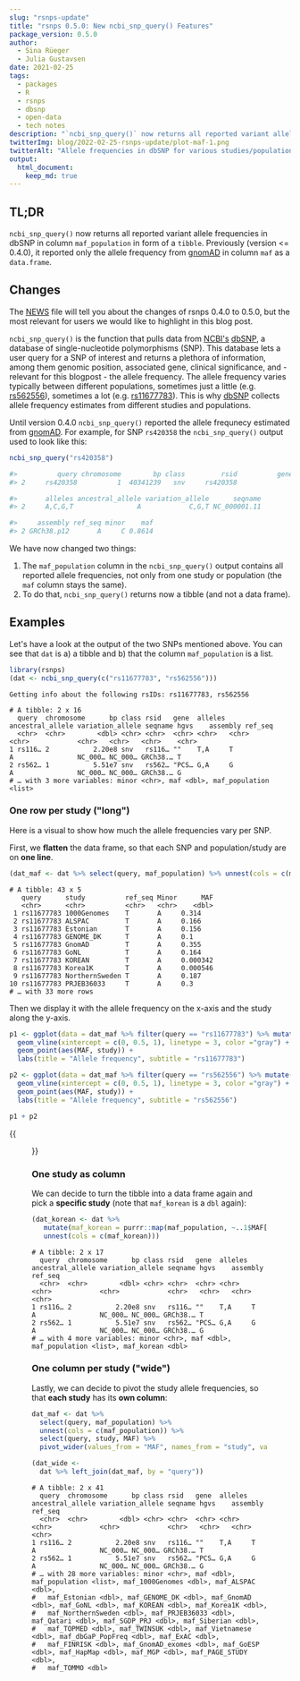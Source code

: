 ```yaml
---
slug: "rsnps-update"
title: "rsnps 0.5.0: New ncbi_snp_query() Features"
package_version: 0.5.0
author:
  - Sina Rüeger
  - Julia Gustavsen
date: 2021-02-25
tags:
  - packages
  - R
  - rsnps
  - dbsnp
  - open-data
  - tech notes
description: "`ncbi_snp_query()` now returns all reported variant allele frequencies in dbSNP."
twitterImg: blog/2022-02-25-rsnps-update/plot-maf-1.png
twitterAlt: "Allele frequencies in dbSNP for various studies/populations."
output: 
  html_document:
    keep_md: true
---
```






## TL;DR

`ncbi_snp_query()` now returns all reported variant allele frequencies in dbSNP in column `maf_population` in form of a `tibble`. Previously (version <= 0.4.0), it reported only the allele frequency from [gnomAD](https://gnomad.broadinstitute.org/) in column `maf` as a `data.frame`. 

## Changes

The [NEWS](https://github.com/ropensci/rsnps/blob/master/NEWS.md) file will tell you about the changes of rsnps 0.4.0 to 0.5.0, but the most relevant for users we would like to highlight in this blog post. 

`ncbi_snp_query()` is the function that pulls data from [NCBI's](https://www.ncbi.nlm.nih.gov/) [dbSNP](https://www.ncbi.nlm.nih.gov/snp/), a database of single-nucleotide polymorphisms (SNP). This database lets a user query for a SNP of interest and returns a plethora of information, among them genomic position, associated gene, clinical significance, and - relevant for this blogpost - the allele frequency. The allele frequency varies typically between different populations, sometimes just a little (e.g. [rs562556](https://www.ncbi.nlm.nih.gov/snp/rs562556#frequency_tab)), sometimes a lot (e.g. [rs11677783](https://www.ncbi.nlm.nih.gov/snp/rs11677783#frequency_tab)). This is why [dbSNP](https://www.ncbi.nlm.nih.gov/snp/) collects allele frequency estimates from different studies and populations.

Until version 0.4.0 `ncbi_snp_query()` reported the allele frequnecy estimated from [gnomAD](https://gnomad.broadinstitute.org/). For example, for SNP `rs420358` the `ncbi_snp_query()` output used to look like this:

```r
ncbi_snp_query("rs420358")

#>          query chromosome        bp class         rsid          gene
#> 2     rs420358          1  40341239   snv     rs420358              

#>       alleles ancestral_allele variation_allele      seqname
#> 2     A,C,G,T                A            C,G,T NC_000001.11

#>     assembly ref_seq minor    maf
#> 2 GRCh38.p12       A     C 0.8614
```

We have now changed two things:

1. The `maf_population` column in the `ncbi_snp_query()` output contains all reported allele frequencies, not only from one study or population (the `maf` column stays the same).
2. To do that, `ncbi_snp_query()` returns now a tibble (and not a data frame). 


## Examples

Let's have a look at the output of the two SNPs mentioned above. You can see that `dat` is a) a tibble and b) that the column `maf_population` is a list.




```r 
library(rsnps)
(dat <- ncbi_snp_query(c("rs11677783", "rs562556")))
```

```
Getting info about the following rsIDs: rs11677783, rs562556
```

```
# A tibble: 2 x 16
  query  chromosome      bp class rsid   gene  alleles ancestral_allele variation_allele seqname hgvs    assembly ref_seq
  <chr>  <chr>        <dbl> <chr> <chr>  <chr> <chr>   <chr>            <chr>            <chr>   <chr>   <chr>    <chr>  
1 rs116… 2           2.20e8 snv   rs116… ""    T,A     T                A                NC_000… NC_000… GRCh38.… T      
2 rs562… 1           5.51e7 snv   rs562… "PCS… G,A     G                A                NC_000… NC_000… GRCh38.… G      
# … with 3 more variables: minor <chr>, maf <dbl>, maf_population <list>
```


### One row per study ("long")

Here is a visual to show how much the allele frequencies vary per SNP. 

First, we **flatten** the data frame, so that each SNP and population/study are on **one line**. 
```r 
(dat_maf <- dat %>% select(query, maf_population) %>% unnest(cols = c(maf_population)))
```

```
# A tibble: 43 x 5
   query      study          ref_seq Minor      MAF
   <chr>      <chr>          <chr>   <chr>    <dbl>
 1 rs11677783 1000Genomes    T       A     0.314   
 2 rs11677783 ALSPAC         T       A     0.166   
 3 rs11677783 Estonian       T       A     0.156   
 4 rs11677783 GENOME_DK      T       A     0.1     
 5 rs11677783 GnomAD         T       A     0.355   
 6 rs11677783 GoNL           T       A     0.164   
 7 rs11677783 KOREAN         T       A     0.000342
 8 rs11677783 Korea1K        T       A     0.000546
 9 rs11677783 NorthernSweden T       A     0.187   
10 rs11677783 PRJEB36033     T       A     0.3     
# … with 33 more rows
```

Then we display it with the allele frequency on the x-axis and the study along the y-axis. 

```r 
p1 <- ggplot(data = dat_maf %>% filter(query == "rs11677783") %>% mutate(study = forcats::fct_reorder(study, MAF ))) + 
  geom_vline(xintercept = c(0, 0.5, 1), linetype = 3, color ="gray") +
  geom_point(aes(MAF, study)) + 
  labs(title = "Allele frequency", subtitle = "rs11677783") 

p2 <- ggplot(data = dat_maf %>% filter(query == "rs562556") %>% mutate(study = forcats::fct_reorder(study, MAF ))) + 
  geom_vline(xintercept = c(0, 0.5, 1), linetype = 3, color ="gray") +
  geom_point(aes(MAF, study)) + 
  labs(title = "Allele frequency", subtitle = "rs562556") 

p1 + p2
```
{{<figure src="plot-maf-1.png" alt="Graphical display of the allele frequency for two genetic variants (rs11677783, rs562556)." caption="Allele frequencies in dbSNP for rs11677783, rs562556 and various studies/populations." width="800">}}

### One study as column 

We can decide to turn the tibble into a data frame again and pick a **specific study** (note that `maf_korean` is a `dbl` again): 

```r 
(dat_korean <- dat %>% 
   mutate(maf_korean = purrr::map(maf_population, ~..1$MAF[..1$study=="KOREAN"])) %>% 
   unnest(cols = c(maf_korean)))
```

```
# A tibble: 2 x 17
  query  chromosome      bp class rsid   gene  alleles ancestral_allele variation_allele seqname hgvs    assembly ref_seq
  <chr>  <chr>        <dbl> <chr> <chr>  <chr> <chr>   <chr>            <chr>            <chr>   <chr>   <chr>    <chr>  
1 rs116… 2           2.20e8 snv   rs116… ""    T,A     T                A                NC_000… NC_000… GRCh38.… T      
2 rs562… 1           5.51e7 snv   rs562… "PCS… G,A     G                A                NC_000… NC_000… GRCh38.… G      
# … with 4 more variables: minor <chr>, maf <dbl>, maf_population <list>, maf_korean <dbl>
```

### One column per study ("wide")
Lastly, we can decide to pivot the study allele frequencies, so that **each study** has its **own column**:

```r 
dat_maf <- dat %>% 
  select(query, maf_population) %>% 
  unnest(cols = c(maf_population)) %>%
  select(query, study, MAF) %>%
  pivot_wider(values_from = "MAF", names_from = "study", values_fn = min, names_prefix = "maf_") ## if duplicate, picking the minimum

(dat_wide <- 
  dat %>% left_join(dat_maf, by = "query"))
```

```
# A tibble: 2 x 41
  query  chromosome      bp class rsid   gene  alleles ancestral_allele variation_allele seqname hgvs    assembly ref_seq
  <chr>  <chr>        <dbl> <chr> <chr>  <chr> <chr>   <chr>            <chr>            <chr>   <chr>   <chr>    <chr>  
1 rs116… 2           2.20e8 snv   rs116… ""    T,A     T                A                NC_000… NC_000… GRCh38.… T      
2 rs562… 1           5.51e7 snv   rs562… "PCS… G,A     G                A                NC_000… NC_000… GRCh38.… G      
# … with 28 more variables: minor <chr>, maf <dbl>, maf_population <list>, maf_1000Genomes <dbl>, maf_ALSPAC <dbl>,
#   maf_Estonian <dbl>, maf_GENOME_DK <dbl>, maf_GnomAD <dbl>, maf_GoNL <dbl>, maf_KOREAN <dbl>, maf_Korea1K <dbl>,
#   maf_NorthernSweden <dbl>, maf_PRJEB36033 <dbl>, maf_Qatari <dbl>, maf_SGDP_PRJ <dbl>, maf_Siberian <dbl>,
#   maf_TOPMED <dbl>, maf_TWINSUK <dbl>, maf_Vietnamese <dbl>, maf_dbGaP_PopFreq <dbl>, maf_ExAC <dbl>,
#   maf_FINRISK <dbl>, maf_GnomAD_exomes <dbl>, maf_GoESP <dbl>, maf_HapMap <dbl>, maf_MGP <dbl>, maf_PAGE_STUDY <dbl>,
#   maf_TOMMO <dbl>
```
